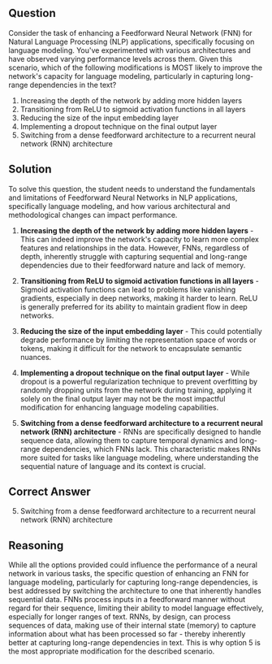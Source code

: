## Question

Consider the task of enhancing a Feedforward Neural Network (FNN) for Natural Language Processing (NLP) applications, specifically focusing on language modeling. You've experimented with various architectures and have observed varying performance levels across them. Given this scenario, which of the following modifications is MOST likely to improve the network's capacity for language modeling, particularly in capturing long-range dependencies in the text?

1. Increasing the depth of the network by adding more hidden layers
2. Transitioning from ReLU to sigmoid activation functions in all layers
3. Reducing the size of the input embedding layer
4. Implementing a dropout technique on the final output layer
5. Switching from a dense feedforward architecture to a recurrent neural network (RNN) architecture

## Solution

To solve this question, the student needs to understand the fundamentals and limitations of Feedforward Neural Networks in NLP applications, specifically language modeling, and how various architectural and methodological changes can impact performance.

1. **Increasing the depth of the network by adding more hidden layers** - This can indeed improve the network's capacity to learn more complex features and relationships in the data. However, FNNs, regardless of depth, inherently struggle with capturing sequential and long-range dependencies due to their feedforward nature and lack of memory.

2. **Transitioning from ReLU to sigmoid activation functions in all layers** - Sigmoid activation functions can lead to problems like vanishing gradients, especially in deep networks, making it harder to learn. ReLU is generally preferred for its ability to maintain gradient flow in deep networks.

3. **Reducing the size of the input embedding layer** - This could potentially degrade performance by limiting the representation space of words or tokens, making it difficult for the network to encapsulate semantic nuances.

4. **Implementing a dropout technique on the final output layer** - While dropout is a powerful regularization technique to prevent overfitting by randomly dropping units from the network during training, applying it solely on the final output layer may not be the most impactful modification for enhancing language modeling capabilities.

5. **Switching from a dense feedforward architecture to a recurrent neural network (RNN) architecture** - RNNs are specifically designed to handle sequence data, allowing them to capture temporal dynamics and long-range dependencies, which FNNs lack. This characteristic makes RNNs more suited for tasks like language modeling, where understanding the sequential nature of language and its context is crucial.

## Correct Answer

5. Switching from a dense feedforward architecture to a recurrent neural network (RNN) architecture

## Reasoning

While all the options provided could influence the performance of a neural network in various tasks, the specific question of enhancing an FNN for language modeling, particularly for capturing long-range dependencies, is best addressed by switching the architecture to one that inherently handles sequential data. FNNs process inputs in a feedforward manner without regard for their sequence, limiting their ability to model language effectively, especially for longer ranges of text. RNNs, by design, can process sequences of data, making use of their internal state (memory) to capture information about what has been processed so far - thereby inherently better at capturing long-range dependencies in text. This is why option 5 is the most appropriate modification for the described scenario.